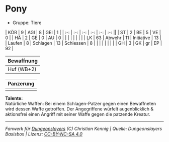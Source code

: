 # Pony  
- Gruppe: Tiere  

| KÖR    | 9  | AGI      | 8  | GEI        | 1  |
| :-: | :-: | :-: | :-: | :-: | :-: ||
| ST     | 2  | BE       | 5  | VE         | 0  |
| HÄ     | 2  | GE       | 0  | AU         | 0  |
|        |    |          |    |            |    |
| LK     | 63 | Abwehr   | 11 | Initiative | 13 |
| Laufen | 8  | Schlagen | 13 | Schiessen  | 8  |
|        |    |          |    |            |    |
| GH     | 3  | GK       | gr | EP         | 92 |


| Bewaffnung |
| --- |
| Huf (WB+2) |


| Panzerung |
| --- |
|  |


**Talente:**  
Natürliche Waffen: Bei einem Schlagen-Patzer gegen einen Bewaffneten wird dessen Waffe getroffen. Der Angegriffene würfelt augenblicklich & aktionsfrei einen Angriff mit seiner Waffe gegen die patzende Kreatur.





___
*Fanwerk für [Dungeonslayers](https://www.dungeonslayers.net/) (C) Christian Kennig | Quelle: Dungeonslayers Basisbox | Lizenz: [CC-BY-NC-SA 4.0](https://creativecommons.org/licenses/by-nc-sa/4.0/deed.de)*